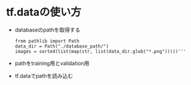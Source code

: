 # tf.dataの使い方

* databaseのpathを取得する

      from pathlib import Path
      data_dir = Path("./database_path/")
      images = sorted(list(map(str, list(data_dir.glob("*.png")))))'''

* pathをtraining用とvalidation用


* tf.dataでpathを読み込む
      
      
